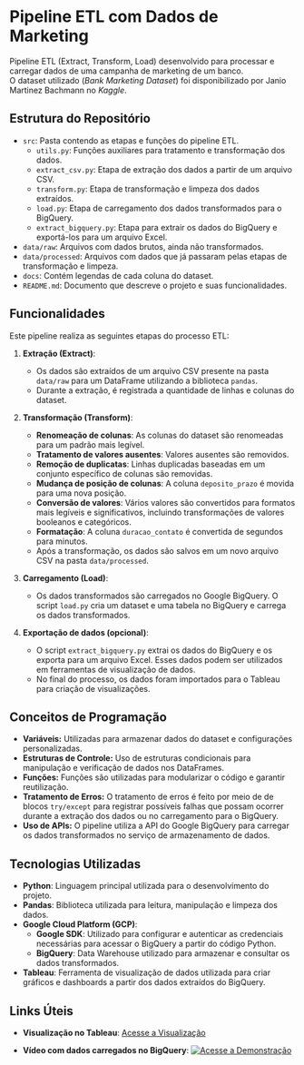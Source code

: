 # Pipeline ETL com Dados de Marketing

Pipeline ETL (Extract, Transform, Load) desenvolvido para processar e carregar dados de uma campanha de marketing de um banco.  
O dataset utilizado (*Bank Marketing Dataset*) foi disponibilizado por Janio Martinez Bachmann no *Kaggle*.

## Estrutura do Repositório

- `src`: Pasta contendo as etapas e funções do pipeline ETL.
  - `utils.py`: Funções auxiliares para tratamento e transformação dos dados.
  - `extract_csv.py`: Etapa de extração dos dados a partir de um arquivo CSV.
  - `transform.py`: Etapa de transformação e limpeza dos dados extraídos.
  - `load.py`: Etapa de carregamento dos dados transformados para o BigQuery.
  - `extract_bigquery.py`: Etapa para extrair os dados do BigQuery e exportá-los para um arquivo Excel.
- `data/raw`: Arquivos com dados brutos, ainda não transformados.
- `data/processed`: Arquivos com dados que já passaram pelas etapas de transformação e limpeza.
- `docs`: Contém legendas de cada coluna do dataset.
- `README.md`: Documento que descreve o projeto e suas funcionalidades.

## Funcionalidades

Este pipeline realiza as seguintes etapas do processo ETL:

1. **Extração (Extract)**:
   - Os dados são extraídos de um arquivo CSV presente na pasta `data/raw` para um DataFrame utilizando a biblioteca `pandas`.
   - Durante a extração, é registrada a quantidade de linhas e colunas do dataset.

2. **Transformação (Transform)**:
   - **Renomeação de colunas**: As colunas do dataset são renomeadas para um padrão mais legível.
   - **Tratamento de valores ausentes**: Valores ausentes são removidos.
   - **Remoção de duplicatas**: Linhas duplicadas baseadas em um conjunto específico de colunas são removidas.
   - **Mudança de posição de colunas**: A coluna `deposito_prazo` é movida para uma nova posição.
   - **Conversão de valores**: Vários valores são convertidos para formatos mais legíveis e significativos, incluindo transformações de valores booleanos e categóricos.
   - **Formatação**: A coluna `duracao_contato` é convertida de segundos para minutos.
   - Após a transformação, os dados são salvos em um novo arquivo CSV na pasta `data/processed`.

3. **Carregamento (Load)**:
   - Os dados transformados são carregados no Google BigQuery. O script `load.py` cria um dataset e uma tabela no BigQuery e carrega os dados transformados.
   
4. **Exportação de dados (opcional)**:
   - O script `extract_bigquery.py` extrai os dados do BigQuery e os exporta para um arquivo Excel. Esses dados podem ser utilizados em ferramentas de visualização de dados.
   - No final do processo, os dados foram importados para o Tableau para criação de visualizações.

## Conceitos de Programação

- **Variáveis:** Utilizadas para armazenar dados do dataset e configurações personalizadas.
- **Estruturas de Controle:** Uso de estruturas condicionais para manipulação e verificação de dados nos DataFrames.
- **Funções:** Funções são utilizadas para modularizar o código e garantir reutilização.
- **Tratamento de Erros:** O tratamento de erros é feito por meio de de blocos `try/except` para registrar possíveis falhas que possam ocorrer durante a extração dos dados ou no carregamento para o BigQuery.
- **Uso de APIs:** O pipeline utiliza a API do Google BigQuery para carregar os dados transformados no serviço de armazenamento de dados.

## Tecnologias Utilizadas

- **Python**: Linguagem principal utilizada para o desenvolvimento do projeto.
- **Pandas**: Biblioteca utilizada para leitura, manipulação e limpeza dos dados.
- **Google Cloud Platform (GCP)**:
  - **Google SDK**: Utilizado para configurar e autenticar as credenciais necessárias para acessar o BigQuery a partir do código Python.
  - **BigQuery**: Data Warehouse utilizado para armazenar e consultar os dados transformados.
- **Tableau**: Ferramenta de visualização de dados utilizada para criar gráficos e dashboards a partir dos dados extraídos do BigQuery.

## Links Úteis

- **Visualização no Tableau**: [Acesse a Visualização](https://public.tableau.com/app/profile/anavioliveira/viz/DashboardCampanhadeMarketingdeBanco/DashboardCampanhadeMarketingdeBanco)

- **Vídeo com dados carregados no BigQuery**: [![Acesse a Demonstração](https://drive.google.com/file/d/1KWg0SA4tKOHNIupgXqEsdqG_rsNbrMXp/view?usp=drive_link)](https://drive.google.com/file/d/15YbyKQdWnpmAcoUs-Yle8G_PpiZjRsCC/view?usp=drive_link)
